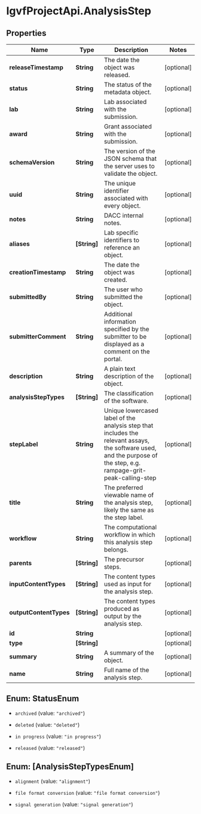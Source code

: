 # IgvfProjectApi.AnalysisStep

## Properties

Name | Type | Description | Notes
------------ | ------------- | ------------- | -------------
**releaseTimestamp** | **String** | The date the object was released. | [optional] 
**status** | **String** | The status of the metadata object. | [optional] 
**lab** | **String** | Lab associated with the submission. | [optional] 
**award** | **String** | Grant associated with the submission. | [optional] 
**schemaVersion** | **String** | The version of the JSON schema that the server uses to validate the object. | [optional] 
**uuid** | **String** | The unique identifier associated with every object. | [optional] 
**notes** | **String** | DACC internal notes. | [optional] 
**aliases** | **[String]** | Lab specific identifiers to reference an object. | [optional] 
**creationTimestamp** | **String** | The date the object was created. | [optional] 
**submittedBy** | **String** | The user who submitted the object. | [optional] 
**submitterComment** | **String** | Additional information specified by the submitter to be displayed as a comment on the portal. | [optional] 
**description** | **String** | A plain text description of the object. | [optional] 
**analysisStepTypes** | **[String]** | The classification of the software. | [optional] 
**stepLabel** | **String** | Unique lowercased label of the analysis step that includes the relevant assays, the software used, and the purpose of the step, e.g. rampage-grit-peak-calling-step | [optional] 
**title** | **String** | The preferred viewable name of the analysis step, likely the same as the step label. | [optional] 
**workflow** | **String** | The computational workflow in which this analysis step belongs. | [optional] 
**parents** | **[String]** | The precursor steps. | [optional] 
**inputContentTypes** | **[String]** | The content types used as input for the analysis step. | [optional] 
**outputContentTypes** | **[String]** | The content types produced as output by the analysis step. | [optional] 
**id** | **String** |  | [optional] 
**type** | **[String]** |  | [optional] 
**summary** | **String** | A summary of the object. | [optional] 
**name** | **String** | Full name of the analysis step. | [optional] 



## Enum: StatusEnum


* `archived` (value: `"archived"`)

* `deleted` (value: `"deleted"`)

* `in progress` (value: `"in progress"`)

* `released` (value: `"released"`)





## Enum: [AnalysisStepTypesEnum]


* `alignment` (value: `"alignment"`)

* `file format conversion` (value: `"file format conversion"`)

* `signal generation` (value: `"signal generation"`)




